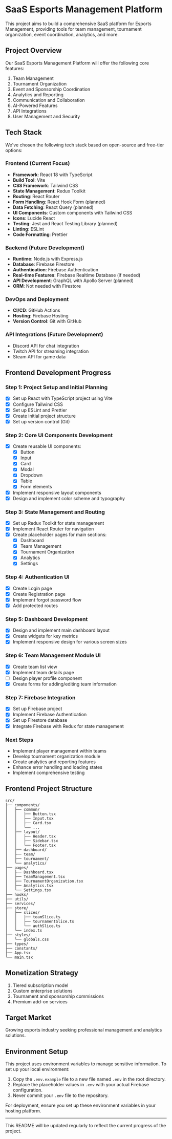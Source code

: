 # SaaS Esports Management Platform

This project aims to build a comprehensive SaaS platform for Esports Management, providing tools for team management, tournament organization, event coordination, analytics, and more.

## Project Overview

Our SaaS Esports Management Platform will offer the following core features:

1. Team Management
2. Tournament Organization
3. Event and Sponsorship Coordination
4. Analytics and Reporting
5. Communication and Collaboration
6. AI-Powered Features
7. API Integrations
8. User Management and Security

## Tech Stack

We've chosen the following tech stack based on open-source and free-tier options:

### Frontend (Current Focus)
- **Framework**: React 18 with TypeScript
- **Build Tool**: Vite
- **CSS Framework**: Tailwind CSS
- **State Management**: Redux Toolkit
- **Routing**: React Router
- **Form Handling**: React Hook Form (planned)
- **Data Fetching**: React Query (planned)
- **UI Components**: Custom components with Tailwind CSS
- **Icons**: Lucide React
- **Testing**: Jest and React Testing Library (planned)
- **Linting**: ESLint
- **Code Formatting**: Prettier

### Backend (Future Development)
- **Runtime**: Node.js with Express.js
- **Database**: Firebase Firestore
- **Authentication**: Firebase Authentication
- **Real-time Features**: Firebase Realtime Database (if needed)
- **API Development**: GraphQL with Apollo Server (planned)
- **ORM**: Not needed with Firestore

### DevOps and Deployment
- **CI/CD**: GitHub Actions
- **Hosting**: Firebase Hosting
- **Version Control**: Git with GitHub

### API Integrations (Future Development)
- Discord API for chat integration
- Twitch API for streaming integration
- Steam API for game data

## Frontend Development Progress

### Step 1: Project Setup and Initial Planning
- [x] Set up React with TypeScript project using Vite
- [x] Configure Tailwind CSS
- [x] Set up ESLint and Prettier
- [x] Create initial project structure
- [x] Set up version control (Git)

### Step 2: Core UI Components Development
- [x] Create reusable UI components:
  - [x] Button
  - [x] Input
  - [x] Card
  - [x] Modal
  - [x] Dropdown
  - [x] Table
  - [x] Form elements
- [x] Implement responsive layout components
- [x] Design and implement color scheme and typography

### Step 3: State Management and Routing
- [x] Set up Redux Toolkit for state management
- [x] Implement React Router for navigation
- [x] Create placeholder pages for main sections:
  - [x] Dashboard
  - [x] Team Management
  - [x] Tournament Organization
  - [x] Analytics
  - [x] Settings

### Step 4: Authentication UI
- [x] Create Login page
- [x] Create Registration page
- [x] Implement forgot password flow
- [x] Add protected routes

### Step 5: Dashboard Development
- [x] Design and implement main dashboard layout
- [x] Create widgets for key metrics
- [x] Implement responsive design for various screen sizes

### Step 6: Team Management Module UI
- [x] Create team list view
- [x] Implement team details page
- [ ] Design player profile component
- [x] Create forms for adding/editing team information

### Step 7: Firebase Integration
- [x] Set up Firebase project
- [x] Implement Firebase Authentication
- [x] Set up Firestore database
- [x] Integrate Firebase with Redux for state management

### Next Steps
- Implement player management within teams
- Develop tournament organization module
- Create analytics and reporting features
- Enhance error handling and loading states
- Implement comprehensive testing

## Frontend Project Structure

```
src/
├── components/
│   ├── common/
│   │   ├── Button.tsx
│   │   ├── Input.tsx
│   │   ├── Card.tsx
│   │   └── ...
│   ├── layout/
│   │   ├── Header.tsx
│   │   ├── Sidebar.tsx
│   │   └── Footer.tsx
│   ├── dashboard/
│   ├── team/
│   ├── tournament/
│   └── analytics/
├── pages/
│   ├── Dashboard.tsx
│   ├── TeamManagement.tsx
│   ├── TournamentOrganization.tsx
│   ├── Analytics.tsx
│   └── Settings.tsx
├── hooks/
├── utils/
├── services/
├── store/
│   ├── slices/
│   │   ├── teamSlice.ts
│   │   ├── tournamentSlice.ts
│   │   └── authSlice.ts
│   └── index.ts
├── styles/
│   └── globals.css
├── types/
├── constants/
├── App.tsx
└── main.tsx
```

## Monetization Strategy
1. Tiered subscription model
2. Custom enterprise solutions
3. Tournament and sponsorship commissions
4. Premium add-on services

## Target Market
Growing esports industry seeking professional management and analytics solutions.

## Environment Setup

This project uses environment variables to manage sensitive information. To set up your local environment:

1. Copy the `.env.example` file to a new file named `.env` in the root directory.
2. Replace the placeholder values in `.env` with your actual Firebase configuration.
3. Never commit your `.env` file to the repository.

For deployment, ensure you set up these environment variables in your hosting platform.

---

This README will be updated regularly to reflect the current progress of the project.
